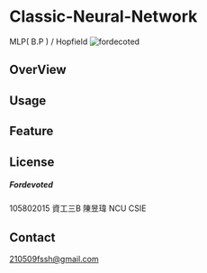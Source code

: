 # Classic-Neural-Network
MLP( B.P ) / Hopfield 
![fordecoted](https://imgur.com/rG6Jaxz.png "Classic-Neural-Network")
## OverView

## Usage

## Feature

## License
##### Fordevoted
105802015 資工三B 陳昱瑋 NCU CSIE
## Contact
210509fssh@gmail.com

